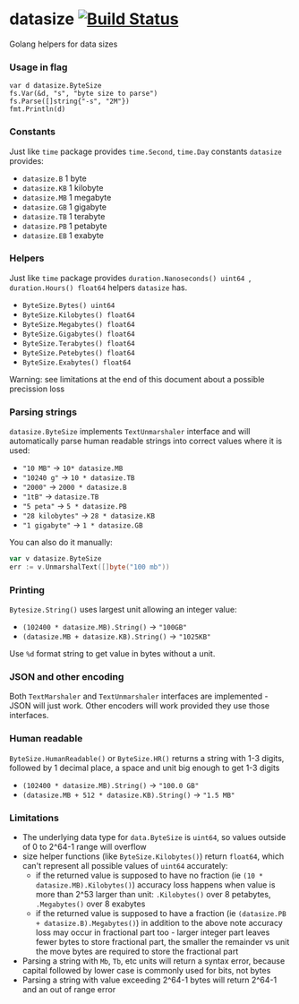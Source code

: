 # datasize [![Build Status](https://travis-ci.org/c2h5oh/datasize.svg?branch=master)](https://travis-ci.org/c2h5oh/datasize)

Golang helpers for data sizes

### Usage in flag

```
var d datasize.ByteSize
fs.Var(&d, "s", "byte size to parse")
fs.Parse([]string{"-s", "2M"})
fmt.Println(d)
```
### Constants

Just like `time` package provides `time.Second`, `time.Day` constants `datasize` provides:

* `datasize.B` 1 byte
* `datasize.KB` 1 kilobyte
* `datasize.MB` 1 megabyte
* `datasize.GB` 1 gigabyte
* `datasize.TB` 1 terabyte
* `datasize.PB` 1 petabyte
* `datasize.EB` 1 exabyte

### Helpers

Just like `time` package provides `duration.Nanoseconds() uint64 `, `duration.Hours() float64` helpers `datasize` has.

* `ByteSize.Bytes() uint64`
* `ByteSize.Kilobytes() float64`
* `ByteSize.Megabytes() float64`
* `ByteSize.Gigabytes() float64`
* `ByteSize.Terabytes() float64`
* `ByteSize.Petebytes() float64`
* `ByteSize.Exabytes() float64`

Warning: see limitations at the end of this document about a possible precission loss

### Parsing strings

`datasize.ByteSize` implements `TextUnmarshaler` interface and will automatically parse human readable strings into correct values where it is used:

* `"10 MB"` -> `10* datasize.MB`
* `"10240 g"` -> `10 * datasize.TB`
* `"2000"` -> `2000 * datasize.B`
* `"1tB"` -> `datasize.TB`
* `"5 peta"` -> `5 * datasize.PB`
* `"28 kilobytes"` -> `28 * datasize.KB`
* `"1 gigabyte"` -> `1 * datasize.GB`

You can also do it manually:

```go
var v datasize.ByteSize
err := v.UnmarshalText([]byte("100 mb"))
```

### Printing

`Bytesize.String()` uses largest unit allowing an integer value:

* `(102400 * datasize.MB).String()` -> `"100GB"`
* `(datasize.MB + datasize.KB).String()` -> `"1025KB"`

Use `%d` format string to get value in bytes without a unit.

### JSON and other encoding

Both `TextMarshaler` and `TextUnmarshaler` interfaces are implemented - JSON will just work. Other encoders will work provided they use those interfaces.

### Human readable

`ByteSize.HumanReadable()` or `ByteSize.HR()` returns a string with 1-3 digits, followed by 1 decimal place, a space and unit big enough to get 1-3 digits

* `(102400 * datasize.MB).String()` -> `"100.0 GB"`
* `(datasize.MB + 512 * datasize.KB).String()` -> `"1.5 MB"`

### Limitations

* The underlying data type for `data.ByteSize` is `uint64`, so values outside of 0 to 2^64-1 range will overflow
* size helper functions (like `ByteSize.Kilobytes()`) return `float64`, which can't represent all possible values of `uint64` accurately:
  * if the returned value is supposed to have no fraction (ie `(10 * datasize.MB).Kilobytes()`) accuracy loss happens when value is more than 2^53 larger than unit: `.Kilobytes()` over 8 petabytes, `.Megabytes()` over 8 exabytes
  * if the returned value is supposed to have a fraction (ie `(datasize.PB + datasize.B).Megabytes()`) in addition to the above note accuracy loss may occur in fractional part too - larger integer part leaves fewer bytes to store fractional part, the smaller the remainder vs unit the move bytes are required to store the fractional part
* Parsing a string with `Mb`, `Tb`, etc units will return a syntax error, because capital followed by lower case is commonly used for bits, not bytes
* Parsing a string with value exceeding 2^64-1 bytes will return 2^64-1 and an out of range error
